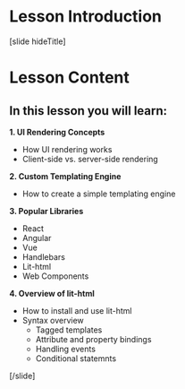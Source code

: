 # Lesson Introduction

[slide hideTitle]

# Lesson Content

## In this lesson you will learn:

**1. UI Rendering Concepts**

- How UI rendering works
- Client-side vs. server-side rendering

**2. Custom Templating Engine**

- How to create a simple templating engine

**3. Popular Libraries**

- React
- Angular
- Vue
- Handlebars
- Lit-html
- Web Components

**4. Overview of lit-html**

- How to install and use lit-html
- Syntax overview
  - Tagged templates
  - Attribute and property bindings
  - Handling events
  - Conditional statemnts

[/slide]
